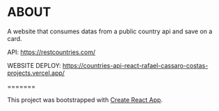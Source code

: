 # ABOUT
A website that consumes datas from a public country api and save on a card. 

API:
https://restcountries.com/

WEBSITE DEPLOY:
https://countries-api-react-rafael-cassaro-costas-projects.vercel.app/

=======

This project was bootstrapped with [Create React App](https://github.com/facebook/create-react-app).
